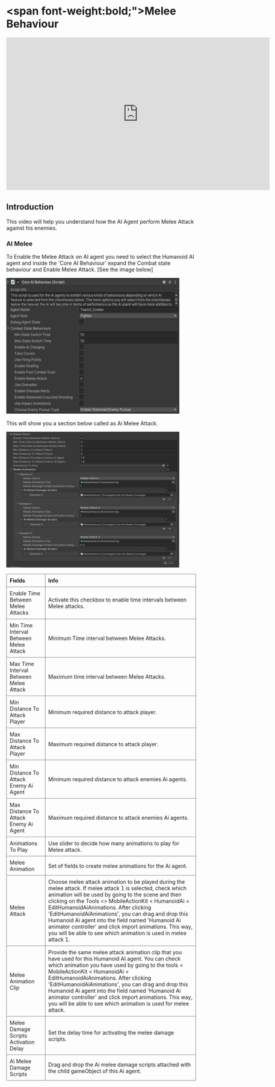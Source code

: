 # <span font-weight:bold;">Melee Behaviour</span>

<div class="video-container">
    <iframe width="700" height="405" src="https://www.youtube.com/embed/hVD0wtHb4UM?si=PUNwfF04UUhETk_2" title="YouTube video player" frameborder="0" allow="accelerometer; autoplay; clipboard-write; encrypted-media; gyroscope; picture-in-picture; web-share" referrerpolicy="strict-origin-when-cross-origin" allowfullscreen></iframe>
</div>

## Introduction
This video will help you understand how the AI Agent perform Melee Attack against his enemies.


### AI Melee 
To Enable the Melee Attack on AI agent you need to select the Humanoid AI agent and inside the 'Core AI Behaviour' expand the Combat state behaviour and Enable Melee Attack.
[See the image below]

<img src="Images/enableMelee.png" alt="alt text" width="460" height="360">

This will show you a section below called as Ai Melee Attack.

<img src="Images/AIMelee.png" alt="alt text" width="460" height="360">

<style>
    .custom-table {
        border-collapse: collapse;
        width: 100%;
    }
    .custom-table th, .custom-table td {
        border: 1px solid grey;
        padding: 8px;
        text-align: left;
    }
</style>

<table class="custom-table">
    <tr>
        <th>Fields</th>
        <th>Info</th>
    </tr>
    <tr>
        <td>Enable Time Between Melee Attacks</td>
        <td>Activate this checkbox to enable time intervals between Melee attacks.</td>
    </tr>
    <tr>
        <td>Min Time Interval Between Melee Attack</td>
        <td>Minimum Time interval between Melee Attacks.</td>
    </tr>
    <tr>
        <td>Max Time Interval Between Melee Attack</td>
        <td>Maximum time interval between Melee Attacks.</td>
    </tr>
    <tr>
        <td>Min Distance To Attack Player</td>
        <td>Minimum required distance to attack player.</td>
    </tr>
    <tr>
        <td>Max Distance To Attack Player</td>
        <td>Maximum required distance to attack player.</td>
    </tr>
    <tr>
        <td>Min Distance To Attack Enemy Ai Agent</td>
        <td>Minimum required distance to attack enemies Ai agents.</td>
    </tr>
    <tr>
        <td>Max Distance To Attack Enemy Ai Agent</td>
        <td>Maximum required distance to attack enemies Ai agents.</td>
    </tr>
    <tr>
        <td>Animations To Play</td>
        <td>Use slider to decide how many animations to play for Melee attack.</td>
    </tr>
    <tr>
        <td>Melee Animation</td>
        <td>Set of fields to create melee animations for the Ai agent.</td>
    </tr>
    <tr>
        <td>Melee Attack</td>
        <td>Choose melee attack animation to be played during the melee attack. If melee attack 1 is selected, check which animation will be used by going to the scene and then clicking on the Tools <> MobileActionKit < HumanoidAi < EditHumanoidAiAnimations. After clicking 'EditHumanoidAiAnimations', you can drag and drop this Humanoid Ai agent into the field named 'Humanoid Ai animator controller' and click import animations. This way, you will be able to see which animation is used in melee attack 1.</td>
    </tr>
    <tr>
        <td>Melee Animation Clip</td>
        <td>Provide the same melee attack animation clip that you have used for this Humanoid AI agent. You can check which animation you have used by going to the tools < MobileActionKit < HumanoidAi < EditHumanoidAiAnimations. After clicking 'EditHumanoidAiAnimations', you can drag and drop this Humanoid Ai agent into the field named 'Humanoid Ai animator controller' and click import animations. This way, you will be able to see which animation is used for melee attack.</td>
    </tr>
    <tr>
        <td>Melee Damage Scripts Activation Delay</td>
        <td>Set the delay time for activating the melee damage scripts.</td>
    </tr>
    <tr>
        <td>Ai Melee Damage Scripts</td>
        <td>Drag and drop the Ai melee damage scripts attached with the child gameObject of this Ai agent.</td>
    </tr>
</table>




